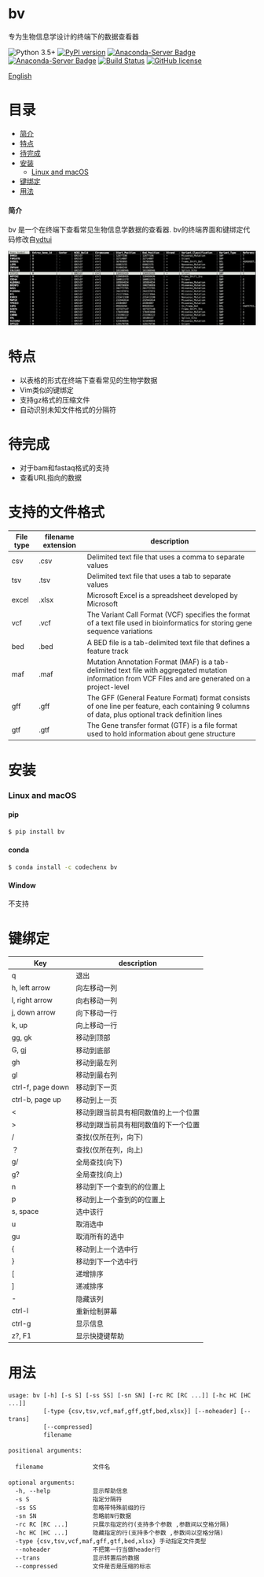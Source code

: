 # bv
专为生物信息学设计的终端下的数据查看器

![Python 3.5+](https://img.shields.io/badge/python-3.5+-blue.svg)
[![PyPI version](https://badge.fury.io/py/bv.svg)](https://badge.fury.io/py/bv)
[![Anaconda-Server Badge](https://anaconda.org/codechenx/bv/badges/version.svg)](https://anaconda.org/codechenx/bv)
[![Anaconda-Server Badge](https://anaconda.org/codechenx/bv/badges/platforms.svg)](https://anaconda.org/codechenx/bv)
[![Build Status](https://travis-ci.org/codechenx/bv.svg?branch=master)](https://travis-ci.org/codechenx/bv)
[![GitHub license](https://img.shields.io/github/license/codechenx/tv.svg)](https://github.com/codechenx/bv/blob/master/LICENSE)

[English](README.md)
# 目录

- [简介](#简介)
- [特点](#特点)
- [待完成](#待完成)
- [安装](#安装)
  - [Linux and macOS](#Linux-and-macOS)
- [键绑定](#键绑定)
- [用法](#用法)

#### 简介

bv 是一个在终端下查看常见生物信息学数据的查看器. bv的终端界面和键绑定代码修改自[vdtui](https://github.com/saulpw/visidata/blob/stable/visidata/vdtui.py)

 ![Screenshot](screenshots/example.png)



# 特点

- 以表格的形式在终端下查看常见的生物学数据
- Vim类似的键绑定
- 支持gz格式的压缩文件
- 自动识别未知文件格式的分隔符

# 待完成

- 对于bam和fastaq格式的支持
- 查看URL指向的数据


# 支持的文件格式

| File type | filename extension | description                                                  |
| --------- | ------------------ | ------------------------------------------------------------ |
| csv       | .csv               | Delimited text file that uses a comma to separate values     |
| tsv       | .tsv               | Delimited text file that uses a tab to separate values       |
| excel     | .xlsx              | Microsoft Excel is a spreadsheet developed by Microsoft       |
| vcf       | .vcf               | The Variant Call Format (VCF) specifies the format of a text file used in bioinformatics for storing gene sequence variations |
| bed       | .bed               | A BED file  is a tab-delimited text file that defines a feature track |
| maf       | .maf               | Mutation Annotation Format (MAF) is a tab-delimited text file with aggregated mutation information from VCF Files and are generated on a project-level |
| gff       | .gff               | The GFF (General Feature Format) format consists of one line per feature, each containing 9 columns of data, plus optional track definition lines |
| gtf       | .gtf               | The Gene transfer format (GTF) is a file format used to hold information about gene structure |


# 安装


### Linux and macOS

#### pip
```bash
$ pip install bv
```

#### conda
```bash
$ conda install -c codechenx bv 
```


#### Window
不支持

# 键绑定
| Key               | description                                                 |
| ----------------- | ----------------------------------------------------------- |
| q                 | 退出                                                      |
| h, left arrow     | 向左移动一列        |
| l, right arrow    | 向右移动一列           |
| j, down arrow     | 向下移动一行               |
| k, up             | 向上移动一行                 |
| gg, gk         | 移动到顶部                           |
| G, gj          | 移动到底部                     |
| gh | 移动到最左列 |
| gl | 移动到最右列 |
| ctrl-f, page down | 移动到下一页             |
| ctrl-b, page up | 移动到上一页                 |
| < | 移动到跟当前具有相同数值的上一个位置 |
| > | 移动到跟当前具有相同数值的下一个位置 |
| /                 | 查找(仅所在列，向下) |
| ？ | 查找(仅所在列，向上) |
| g/ | 全局查找(向下) |
| g? | 全局查找(向上) |
| n                 | 移动到下一个查到的的位置上 |
| p                 | 移动到上一个查到的的位置上 |
| s, space          | 选中该行                   |
| u                 | 取消选中       |
| gu | 取消所有的选中 |
| { | 移动到上一个选中行 |
| } | 移动到下一个选中行 |
| [ | 递增排序 |
| ] | 递减排序 |
| - | 隐藏该列 |
| ctrl-l | 重新绘制屏幕 |
| ctrl-g | 显示信息 |
| z?, F1 | 显示快捷键帮助 |

# 用法

```console
usage: bv [-h] [-s S] [-ss SS] [-sn SN] [-rc RC [RC ...]] [-hc HC [HC ...]]
          [-type {csv,tsv,vcf,maf,gff,gtf,bed,xlsx}] [--noheader] [--trans]
          [--compressed]
          filename

positional arguments:

  filename              文件名

optional arguments:
  -h, --help            显示帮助信息
  -s S                  指定分隔符
  -ss SS                忽略带特殊前缀的行
  -sn SN                忽略前N行数据
  -rc RC [RC ...]       只展示指定的行(支持多个参数 ,参数间以空格分隔)
  -hc HC [HC ...]       隐藏指定的行(支持多个参数 ,参数间以空格分隔)
  -type {csv,tsv,vcf,maf,gff,gtf,bed,xlsx} 手动指定文件类型
  --noheader            不把第一行当做header行
  --trans               显示转置后的数据
  --compressed          文件是否是压缩的标志
```
